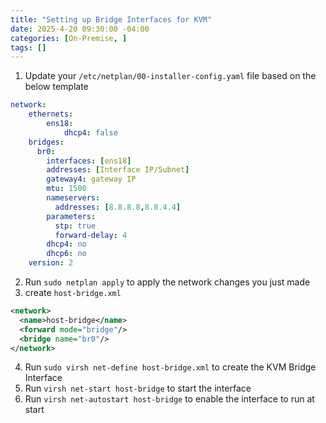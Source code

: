 ```yaml
---
title: "Setting up Bridge Interfaces for KVM"
date: 2025-4-20 09:30:00 -04:00
categories: [On-Premise, ]
tags: []
---
```

1. Update your `/etc/netplan/00-installer-config.yaml` file based on the below template
``` yml
network:
    ethernets:
        ens18:
            dhcp4: false
    bridges:
      br0:
        interfaces: [ens18]
        addresses: [Interface IP/Subnet]
        gateway4: gateway IP
        mtu: 1500
        nameservers:
          addresses: [8.8.8.8,8.8.4.4]
        parameters:
          stp: true
          forward-delay: 4
        dhcp4: no
        dhcp6: no
    version: 2
```

2. Run `sudo netplan apply` to apply the network changes you just made
3. create `host-bridge.xml`
``` xml
<network>
  <name>host-bridge</name>
  <forward mode="bridge"/>
  <bridge name="br0"/>
</network>
```
4. Run `sudo virsh net-define host-bridge.xml` to create the KVM Bridge Interface
5. Run `virsh net-start host-bridge` to start the interface
6. Run `virsh net-autostart host-bridge` to enable the interface to run at start